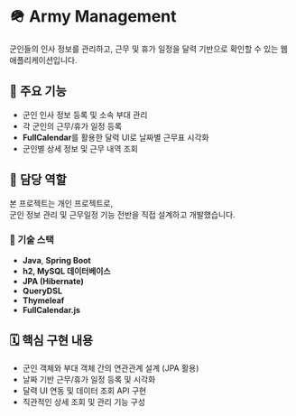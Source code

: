 # 🪖 Army Management

군인들의 인사 정보를 관리하고, 근무 및 휴가 일정을 달력 기반으로 확인할 수 있는 웹 애플리케이션입니다.

## 📌 주요 기능

- 군인 인사 정보 등록 및 소속 부대 관리
- 각 군인의 근무/휴가 일정 등록
- **FullCalendar**를 활용한 달력 UI로 날짜별 근무표 시각화
- 군인별 상세 정보 및 근무 내역 조회

## 👤 담당 역할

본 프로젝트는 개인 프로젝트로,  
군인 정보 관리 및 근무일정 기능 전반을 직접 설계하고 개발했습니다.

### 🔧 기술 스택

- **Java**, **Spring Boot**
- **h2, MySQL 데이터베이스**
- **JPA (Hibernate)**
- **QueryDSL**
- **Thymeleaf**
- **FullCalendar.js**

## 🗓️ 핵심 구현 내용

- 군인 객체와 부대 객체 간의 연관관계 설계 (JPA 활용)
- 날짜 기반 근무/휴가 일정 등록 및 시각화
- 달력 UI 연동 및 데이터 조회 API 구현
- 직관적인 상세 조회 및 관리 기능 구성

